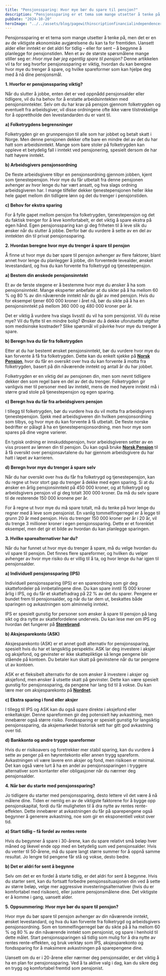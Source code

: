 ```yaml
---
title: "Pensjonssparing: Hvor mye bør du spare til pensjon?"
description: "Pensjonssparing er et tema som mange utsetter å tenke på, men det er en av de viktigste økonomiske avgjørelsene du kan ta for fremtiden. Uansett alder eller inntekt er det aldri for tidlig – eller for sent – å begynne å planlegge for pensjonstiden. Men et av de største spørsmålene mange stiller seg er: Hvor &#8230; Read more"
pubDate: "2024-10-20"
heroImage: "../../assets/blog/pagewithinscriptionfinancialindependenceretireearl.jpg"
---
```


Pensjonssparing er et tema som mange utsetter å tenke på, men det er en av de viktigste økonomiske avgjørelsene du kan ta for fremtiden. Uansett alder eller inntekt er det aldri for tidlig – eller for sent – å begynne å planlegge for pensjonstiden. Men et av de største spørsmålene mange stiller seg er: *Hvor mye bør jeg egentlig spare til pensjon?* Denne artikkelen vil ta for seg hvorfor pensjonssparing er viktig, hvordan du kan beregne hvor mye du trenger å spare, og hvilke spareformer som kan hjelpe deg med å nå dine pensjonsmål.

**1. Hvorfor er pensjonssparing viktig?**

Når du slutter å jobbe, enten det er ved oppnådd pensjonsalder eller tidligere, vil du ha behov for å erstatte arbeidsinntekten med pensjonsinntekter. Selv om du har krav på pensjon gjennom folketrygden og eventuelt fra arbeidsgiver, vil disse ordningene ofte ikke være tilstrekkelige for å opprettholde den levestandarden du er vant til.

**a) Folketrygdens begrensninger**

Folketrygden gir en grunnpensjon til alle som har jobbet og betalt skatt i Norge. Men denne pensjonen dekker ofte bare en mindre del av det du har hatt som arbeidsinntekt. Mange som bare stoler på folketrygden kan oppleve et betydelig fall i inntekt ved pensjonering, spesielt dersom de har hatt høyere inntekt.

**b) Arbeidsgivers pensjonsordning**

De fleste arbeidsgivere tilbyr en pensjonsordning gjennom jobben, kjent som tjenestepensjon. Hvor mye du får utbetalt fra denne pensjonen avhenger av hvor lenge du har vært ansatt, og hva slags ordning arbeidsgiveren har. I mange tilfeller dekker tjenestepensjonen heller ikke hele gapet mellom din tidligere lønn og det du trenger i pensjonstiden.

**c) Behov for ekstra sparing**

For å fylle gapet mellom pensjon fra folketrygden, tjenestepensjon og det du faktisk trenger for å leve komfortabelt, er det viktig å spare ekstra på egen hånd. Egen pensjonssparing kan gi deg friheten til å leve slik du ønsker når du slutter å jobbe. Derfor bør du vurdere å sette av en del av inntekten din til privat pensjonssparing.

**2. Hvordan beregne hvor mye du trenger å spare til pensjon**

Å finne ut hvor mye du bør spare til pensjon avhenger av flere faktorer, blant annet hvor lenge du planlegger å jobbe, din forventede levealder, ønsket levestandard, og hva du kan forvente fra folketrygd og tjenestepensjon.

**a) Bestem din ønskede pensjonsinntekt**

Et av de første stegene er å bestemme hvor mye du ønsker å ha som pensjonsinntekt. Mange eksperter anbefaler at du sikter på å ha mellom 60 % og 80 % av din nåværende inntekt når du går av med pensjon. Hvis du for eksempel tjener 600 000 kroner i året nå, bør du sikte på å ha en pensjonsinntekt på mellom 360 000 og 480 000 kroner per år.

Det er viktig å vurdere hva slags livsstil du vil ha som pensjonist. Vil du reise mye? Vil du flytte til en mindre bolig? Ønsker du å dekke uforutsette utgifter som medisinske kostnader? Slike spørsmål vil påvirke hvor mye du trenger å spare.

**b) Beregn hva du får fra folketrygden**

Etter at du har bestemt ønsket pensjonsinntekt, bør du vurdere hvor mye du kan forvente å få fra folketrygden. Dette kan du enkelt sjekke på **[Norsk Pensjon](https://www.norskpensjon.no)**, hvor du får en oversikt over hva du kan forvente å motta fra folketrygden, basert på din nåværende inntekt og antall år du har jobbet.

Folketrygden er en viktig del av pensjonen din, men som nevnt tidligere dekker den som regel bare en del av det du trenger. Folketrygden gir vanligvis mer til personer med lav inntekt, mens de med høyere inntekt må i større grad stole på tjenestepensjon og egen sparing.

**c) Beregn hva du får fra arbeidsgivers pensjon**

I tillegg til folketrygden, bør du vurdere hva du vil motta fra arbeidsgivers tjenestepensjon. Sjekk med arbeidsgiveren din hvilken pensjonsordning som tilbys, og hvor mye du kan forvente å få utbetalt. De fleste norske bedrifter er pålagt å ha en tjenestepensjonsordning, men hvor mye som spares på dine vegne varierer.

En typisk ordning er innskuddspensjon, hvor arbeidsgiveren setter av en viss prosent av lønnen din til pensjon. Du kan også bruke **[Norsk Pensjon](https://www.norskpensjon.no)** til å få oversikt over pensjonsavtalene du har gjennom arbeidsgivere du har hatt i løpet av karrieren.

**d) Beregn hvor mye du trenger å spare selv**

Når du har oversikt over hva du får fra folketrygd og tjenestepensjon, kan du regne ut hvor stort gap du trenger å dekke med egen sparing. Si at du ønsker en årlig pensjonsinntekt på 450 000 kroner, og at folketrygd og arbeidsgivers pensjon vil gi deg totalt 300 000 kroner. Da må du selv spare til de resterende 150 000 kronene per år.

For å regne ut hvor mye du må spare totalt, må du tenke på hvor lenge du regner med å leve som pensjonist. En vanlig tommelfingerregel er å legge til grunn 20 år med pensjon. Hvis du trenger 150 000 kroner per år i 20 år, vil du trenge 3 millioner kroner i egen pensjonssparing. Dette er et forenklet eksempel, men det gir et bilde av hvordan du kan planlegge sparingen.

**3. Hvilke sparealternativer har du?**

Når du har funnet ut hvor mye du trenger å spare, må du velge hvordan du vil spare til pensjon. Det finnes flere spareformer, og hvilken du velger avhenger av hvor mye risiko du er villig til å ta, og hvor lenge du har igjen til pensjonsalder.

**a) Individuell pensjonssparing (IPS)**

Individuell pensjonssparing (IPS) er en spareordning som gir deg skattefordeler på innbetalingene dine. Du kan spare inntil 15 000 kroner årlig i IPS, og du får et skattefradrag på 22 % av det du sparer. Pengene er bundet frem til pensjonsalder, og når du tar dem ut, beskattes både sparingen og avkastningen som alminnelig inntekt.

IPS er spesielt gunstig for personer som ønsker å spare til pensjon på lang sikt og dra nytte av skattefordelene underveis. Du kan lese mer om IPS og hvordan det fungerer på **[Storebrand](https://www.storebrand.no)**.

**b) Aksjesparekonto (ASK)**

Aksjesparekonto (ASK) er et annet godt alternativ for pensjonssparing, spesielt hvis du har et langsiktig perspektiv. ASK lar deg investere i aksjer og aksjefond, og gevinster er ikke skattepliktige så lenge pengene blir stående på kontoen. Du betaler kun skatt på gevinstene når du tar pengene ut av kontoen.

ASK er et fleksibelt alternativ for de som ønsker å investere i aksjer og aksjefond, men ønsker å utsette skatt på gevinster. Dette kan være spesielt gunstig for pensjonssparing, da pengene har lang tid til å vokse. Du kan lære mer om aksjesparekonto på **[Nordnet](https://www.nordnet.no)**.

**c) Ekstra sparing i fond eller aksjer**

I tillegg til IPS og ASK kan du også spare direkte i aksjefond eller enkeltaksjer. Denne spareformen gir deg potensielt høy avkastning, men innebærer også større risiko. Fondssparing er spesielt gunstig for langsiktig pensjonssparing, da aksjemarkedet historisk sett har gitt god avkastning over tid.

**d) Bankkonto og andre trygge spareformer**

Hvis du er risikoavers og foretrekker mer stabil sparing, kan du vurdere å sette av penger på en høyrentekonto eller annen trygg spareform. Avkastningen vil være lavere enn aksjer og fond, men risikoen er minimal. Det kan også være lurt å ha en andel av pensjonssparingen i tryggere alternativer som kontanter eller obligasjoner når du nærmer deg pensjonsalder.

**4. Når bør du starte med pensjonssparing?**

Jo tidligere du starter med pensjonssparing, desto lettere vil det være å nå målene dine. Tiden er nemlig en av de viktigste faktorene for å bygge opp pensjonskapital, fordi du får muligheten til å dra nytte av rentes rente-effekten. Dette innebærer at avkastningen du får på sparepengene også begynner å generere avkastning, noe som gir en eksponentiell vekst over tid.

**a) Start tidlig – få fordel av rentes rente**

Hvis du begynner å spare i 30-årene, kan du spare relativt små beløp hver måned og likevel ende opp med en betydelig sum ved pensjonsalder. Hvis du venter til 50-årene, må du spare langt større summer for å oppnå samme resultat. Jo lengre tid pengene får stå og vokse, desto bedre.

**b) Det er aldri for sent å begynne**

Selv om det er en fordel å starte tidlig, er det aldri for sent å begynne. Hvis du starter sent, kan du fortsatt forbedre pensjonssituasjonen din ved å sette av større beløp, velge mer aggressive investeringsalternativer (hvis du er komfortabel med risikoen), eller justere pensjonsmålene dine. Det viktigste er å komme i gang, uansett alder.

**5. Oppsummering: Hvor mye bør du spare til pensjon?**

Hvor mye du bør spare til pensjon avhenger av din nåværende inntekt, ønsket levestandard, og hva du kan forvente fra folketrygd og arbeidsgivers pensjonsordning. Som en tommelfingerregel bør du sikte på å ha mellom 60 % og 80 % av din nåværende inntekt som pensjonist, og spare i henhold til dette målet. Start pensjonssparingen så tidlig som mulig for å dra nytte av rentes rente-effekten, og bruk verktøy som IPS, aksjesparekonto og fondssparing for å maksimere avkastningen på sparepengene dine.

Uansett om du er i 20-årene eller nærmer deg pensjonsalder, er det viktig å ha en plan for pensjonssparing. Ved å ta aktive valg i dag, kan du sikre deg en trygg og komfortabel fremtid som pensjonist.